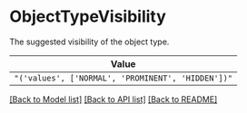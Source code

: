 # ObjectTypeVisibility

The suggested visibility of the object type.

| **Value** |
| --------- |
| `"('values', ['NORMAL', 'PROMINENT', 'HIDDEN'])"` |


[[Back to Model list]](../../../README.md#models-v2-link) [[Back to API list]](../../README.md#documentation-for-api-endpoints) [[Back to README]](../../README.md)
